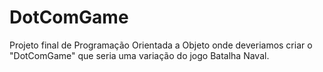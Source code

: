# DotComGame
Projeto final de Programação Orientada a Objeto onde deveriamos criar o "DotComGame" que seria uma variação do jogo Batalha Naval.
